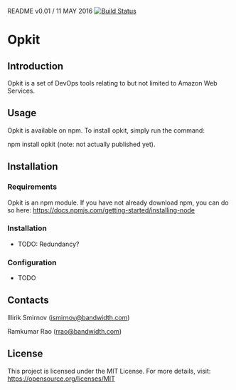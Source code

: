 README v0.01 / 11 MAY 2016
[![Build Status](https://travis-ci.com/inetCatapult/opkit.svg?token=hbpefyJzUkgSojiEnqMS&branch=master)](https://travis-ci.com/inetCatapult/opkit)

# Opkit

## Introduction

Opkit is a set of DevOps tools relating to but not limited to Amazon Web Services.

## Usage

Opkit is available on npm. To install opkit, simply run the command:

npm install opkit
(note: not actually published yet).

## Installation

### Requirements

Opkit is an npm module. If you have not already download npm, you can do so here: https://docs.npmjs.com/getting-started/installing-node


### Installation

- TODO: Redundancy?

### Configuration

- TODO

## Contacts

Illirik Smirnov (ismirnov@bandwidth.com)

Ramkumar Rao (rrao@bandwidth.com)

## License

This project is licensed under the MIT License. For more details, visit: https://opensource.org/licenses/MIT
